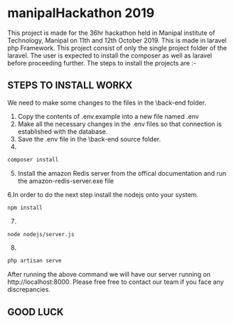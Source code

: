 # manipalHackathon 2019

This project is made for the 36hr hackathon held in Manipal institute of Technology, Manipal on 11th and 12th October 2019. This is made in laravel php Framework. This project consist of only the single project folder of the laravel. The user is expected to install the composer as well as laravel before proceeding further. The steps to install the projects are :- 

## STEPS TO INSTALL WORKX
We need to make some changes to the files in the \back-end folder. 

1. Copy the contents of .env.example into a new file named .env
2. Make all the necessary changes in the .env files so that connection is established with the database.
3. Save the .env file in the \back-end source folder.
4.
```bash
composer install
```
5. Install the amazon Redis server from the offical documentation and run the amazon-redis-server.exe file

6.In order to do the next step install the nodejs onto your system.
```bash
npm install
```
7.
```bash
node nodejs/server.js
```
8.
```bash
php artisan serve 
```

After running the above command we will have our server running on http://localhost:8000. Please free free to contact our team if you face any discrepancies.

## GOOD LUCK 

